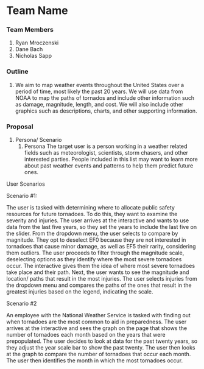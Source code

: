 # Team Name

### Team Members
1. Ryan Mroczenski
2. Dane Bach
3. Nicholas Sapp

### Outline 
1. We aim to map weather events throughout the United States over a period of time, most likely the past 20 years. We will use data from NOAA to map the paths of tornados and include other information such as damage, magnitude, length, and cost. We will also include other graphics such as descriptions, charts, and other supporting information. 

### Proposal
1. Persona/ Scenario 
    1. Persona 
    The target user is a person working in a weather related fields such as meteorologist, scientists, storm chasers, and other interested parties. People included in this list may want to learn more about past weather events and patterns to help them predict future ones. 

User Scenarios 

Scenario #1:  

The user is tasked with determining where to allocate public safety resources for future tornadoes. To do this, they want to examine the severity and injuries. The user arrives at the interactive and wants to use data from the last five years, so they set the years to include the last five on the slider. From the dropdown menu, the user selects to compare by magnitude. They opt to deselect EF0 because they are not interested in tornadoes that cause minor damage, as well as EF5 their rarity, considering them outliers. The user proceeds to filter through the magnitude scale, deselecting options as they identify where the most severe tornadoes occur. The interactive gives them the idea of where most severe tornadoes take place and their path. Next, the user wants to see the magnitude and location/ paths that result in the most injuries. The user selects injuries from the dropdown menu and compares the paths of the ones that result in the greatest injuries based on the legend, indicating the scale.  

Scenario #2 

An employee with the National Weather Service is tasked with finding out when tornadoes are the most common to aid in preparedness. The user arrives at the interactive and sees the graph on the page that shows the number of tornadoes each month based on the years that were prepopulated. The user decides to look at data for the past twenty years, so they adjust the year scale bar to show the past twenty. The user then looks at the graph to compare the number of tornadoes that occur each month. The user then identifies the month in which the most tornadoes occur.  






